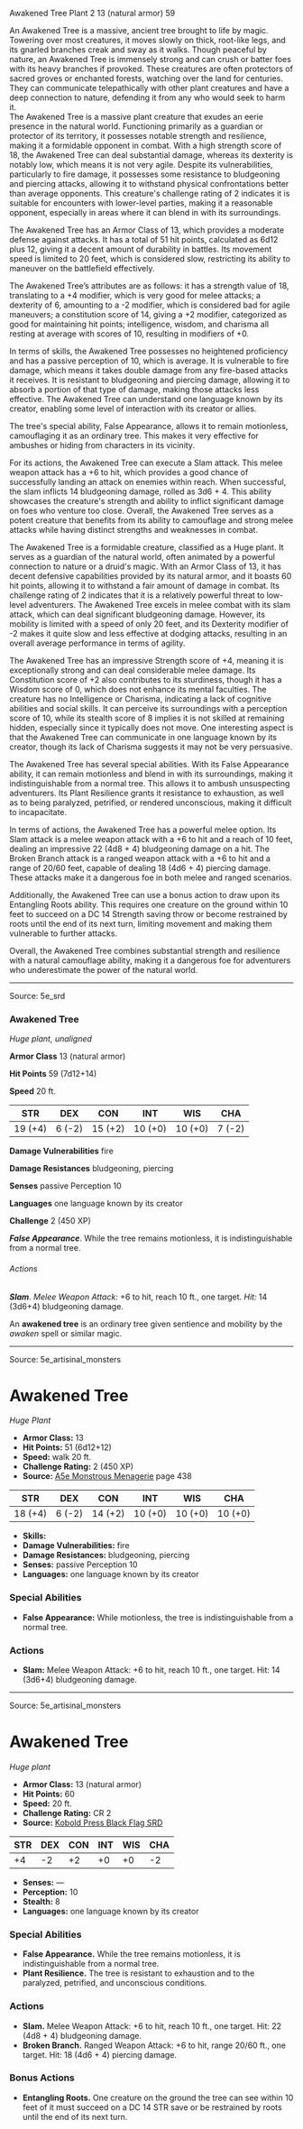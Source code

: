 <MonsterName/>Awakened Tree</MonsterName>
<CreatureType/>Plant</CreatureType>
<CR/>2</CR>
<AC/>13 (natural armor)</AC>
<HP/>59</HP>
<summary>An Awakened Tree is a massive, ancient tree brought to life by magic. Towering over most creatures, it moves slowly on thick, root-like legs, and its gnarled branches creak and sway as it walks. Though peaceful by nature, an Awakened Tree is immensely strong and can crush or batter foes with its heavy branches if provoked. These creatures are often protectors of sacred groves or enchanted forests, watching over the land for centuries. They can communicate telepathically with other plant creatures and have a deep connection to nature, defending it from any who would seek to harm it.</summary>

<summary>The Awakened Tree is a massive plant creature that exudes an eerie presence in the natural world. Functioning primarily as a guardian or protector of its territory, it possesses notable strength and resilience, making it a formidable opponent in combat. With a high strength score of 18, the Awakened Tree can deal substantial damage, whereas its dexterity is notably low, which means it is not very agile. Despite its vulnerabilities, particularly to fire damage, it possesses some resistance to bludgeoning and piercing attacks, allowing it to withstand physical confrontations better than average opponents. This creature's challenge rating of 2 indicates it is suitable for encounters with lower-level parties, making it a reasonable opponent, especially in areas where it can blend in with its surroundings. </summary>

<detail>

The Awakened Tree has an Armor Class of 13, which provides a moderate defense against attacks. It has a total of 51 hit points, calculated as 6d12 plus 12, giving it a decent amount of durability in battles. Its movement speed is limited to 20 feet, which is considered slow, restricting its ability to maneuver on the battlefield effectively. 

The Awakened Tree’s attributes are as follows: it has a strength value of 18, translating to a +4 modifier, which is very good for melee attacks; a dexterity of 6, amounting to a -2 modifier, which is considered bad for agile maneuvers; a constitution score of 14, giving a +2 modifier, categorized as good for maintaining hit points; intelligence, wisdom, and charisma all resting at average with scores of 10, resulting in modifiers of +0.

In terms of skills, the Awakened Tree possesses no heightened proficiency and has a passive perception of 10, which is average. It is vulnerable to fire damage, which means it takes double damage from any fire-based attacks it receives. It is resistant to bludgeoning and piercing damage, allowing it to absorb a portion of that type of damage, making those attacks less effective. The Awakened Tree can understand one language known by its creator, enabling some level of interaction with its creator or allies.

The tree's special ability, False Appearance, allows it to remain motionless, camouflaging it as an ordinary tree. This makes it very effective for ambushes or hiding from characters in its vicinity. 

For its actions, the Awakened Tree can execute a Slam attack. This melee weapon attack has a +6 to hit, which provides a good chance of successfully landing an attack on enemies within reach. When successful, the slam inflicts 14 bludgeoning damage, rolled as 3d6 + 4. This ability showcases the creature's strength and ability to inflict significant damage on foes who venture too close. Overall, the Awakened Tree serves as a potent creature that benefits from its ability to camouflage and strong melee attacks while having distinct strengths and weaknesses in combat.

The Awakened Tree is a formidable creature, classified as a Huge plant. It serves as a guardian of the natural world, often animated by a powerful connection to nature or a druid's magic. With an Armor Class of 13, it has decent defensive capabilities provided by its natural armor, and it boasts 60 hit points, allowing it to withstand a fair amount of damage in combat. Its challenge rating of 2 indicates that it is a relatively powerful threat to low-level adventurers. The Awakened Tree excels in melee combat with its slam attack, which can deal significant bludgeoning damage. However, its mobility is limited with a speed of only 20 feet, and its Dexterity modifier of -2 makes it quite slow and less effective at dodging attacks, resulting in an overall average performance in terms of agility.

The Awakened Tree has an impressive Strength score of +4, meaning it is exceptionally strong and can deal considerable melee damage. Its Constitution score of +2 also contributes to its sturdiness, though it has a Wisdom score of 0, which does not enhance its mental faculties. The creature has no Intelligence or Charisma, indicating a lack of cognitive abilities and social skills. It can perceive its surroundings with a perception score of 10, while its stealth score of 8 implies it is not skilled at remaining hidden, especially since it typically does not move. One interesting aspect is that the Awakened Tree can communicate in one language known by its creator, though its lack of Charisma suggests it may not be very persuasive.

The Awakened Tree has several special abilities. With its False Appearance ability, it can remain motionless and blend in with its surroundings, making it indistinguishable from a normal tree. This allows it to ambush unsuspecting adventurers. Its Plant Resilience grants it resistance to exhaustion, as well as to being paralyzed, petrified, or rendered unconscious, making it difficult to incapacitate.

In terms of actions, the Awakened Tree has a powerful melee option. Its Slam attack is a melee weapon attack with a +6 to hit and a reach of 10 feet, dealing an impressive 22 (4d8 + 4) bludgeoning damage on a hit. The Broken Branch attack is a ranged weapon attack with a +6 to hit and a range of 20/60 feet, capable of dealing 18 (4d6 + 4) piercing damage. These attacks make it a dangerous foe in both melee and ranged scenarios.

Additionally, the Awakened Tree can use a bonus action to draw upon its Entangling Roots ability. This requires one creature on the ground within 10 feet to succeed on a DC 14 Strength saving throw or become restrained by roots until the end of its next turn, limiting movement and making them vulnerable to further attacks.

Overall, the Awakened Tree combines substantial strength and resilience with a natural camouflage ability, making it a dangerous foe for adventurers who underestimate the power of the natural world.</detail>



---

Source: 5e_srd

### Awakened Tree

*Huge plant, unaligned*

**Armor Class** 13 (natural armor)

**Hit Points** 59 (7d12+14)

**Speed** 20 ft.

| STR     | DEX    | CON     | INT     | WIS     | CHA    |
|---------|--------|---------|---------|---------|--------|
| 19 (+4) | 6 (-2) | 15 (+2) | 10 (+0) | 10 (+0) | 7 (-2) |

**Damage Vulnerabilities** fire

**Damage Resistances** bludgeoning, piercing

**Senses** passive Perception 10

**Languages** one language known by its creator

**Challenge** 2 (450 XP)

***False Appearance***. While the tree remains motionless, it is indistinguishable from a normal tree.

###### Actions

***Slam***. *Melee Weapon Attack:* +6 to hit, reach 10 ft., one target. *Hit:* 14 (3d6+4) bludgeoning damage.

An **awakened tree** is an ordinary tree given sentience and mobility by the *awaken* spell or similar magic.



---

Source: 5e_artisinal_monsters

# Awakened Tree

*Huge* *Plant*

- **Armor Class:** 13
- **Hit Points:** 51 (6d12+12)
- **Speed:** walk 20 ft.
- **Challenge Rating:** 2 (450 XP)
- **Source:** [A5e Monstrous Menagerie](https://enpublishingrpg.com/products/level-up-monstrous-menagerie-a5e) page 438

| STR | DEX | CON | INT | WIS | CHA |
| --- | --- | --- | --- | --- | --- |
| 18 (+4) | 6 (-2) | 14 (+2) | 10 (+0) | 10 (+0) | 10 (+0) |

- **Skills:** 
- **Damage Vulnerabilities:** fire
- **Damage Resistances:** bludgeoning, piercing
- **Senses:** passive Perception 10
- **Languages:** one language known by its creator

### Special Abilities

- **False Appearance:** While motionless, the tree is indistinguishable from a normal tree.

### Actions

- **Slam:** Melee Weapon Attack: +6 to hit, reach 10 ft., one target. Hit: 14 (3d6+4) bludgeoning damage.






---

Source: 5e_artisinal_monsters

# Awakened Tree

*Huge plant*

- **Armor Class:** 13 (natural armor)
- **Hit Points:** 60
- **Speed:** 20 ft.
- **Challenge Rating:** CR 2
- **Source:** [Kobold Press Black Flag SRD](https://koboldpress.com/black-flag-roleplaying/)

| STR | DEX | CON | INT | WIS | CHA |
| --- | --- | --- | --- | --- | --- |
| +4 | -2 | +2 | +0 | +0 | -2 |

- **Senses:** —
- **Perception:** 10
- **Stealth:** 8
- **Languages:** one language known by its creator

### Special Abilities

- **False Appearance.** While the tree remains motionless, it is indistinguishable from a normal tree.
- **Plant Resilience.** The tree is resistant to exhaustion and to the paralyzed, petrified, and unconscious conditions.

### Actions

- **Slam.** Melee Weapon Attack: +6 to hit, reach 10 ft., one target. Hit: 22 (4d8 + 4) bludgeoning damage.
- **Broken Branch.** Ranged Weapon Attack: +6 to hit, range 20/60 ft., one target. Hit: 18 (4d6 + 4) piercing damage.

### Bonus Actions

- **Entangling Roots.** One creature on the ground the tree can see within 10 feet of it must succeed on a DC 14 STR save or be restrained by roots until the end of its next turn.



